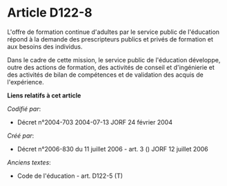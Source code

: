 # Article D122-8

L'offre de formation continue d'adultes par le service public de l'éducation répond à la demande des prescripteurs publics et
privés de formation et aux besoins des individus.

Dans le cadre de cette mission, le service public de l'éducation développe, outre des actions de formation, des activités de
conseil et d'ingénierie et des activités de bilan de compétences et de validation des acquis de l'expérience.

**Liens relatifs à cet article**

_Codifié par_:

  - Décret n°2004-703 2004-07-13 JORF 24 février 2004

_Créé par_:

  - Décret n°2006-830 du 11 juillet 2006 - art. 3 () JORF 12 juillet 2006

_Anciens textes_:

  - Code de l'éducation - art. D122-5 (T)
